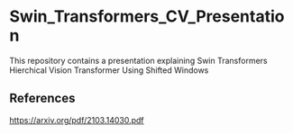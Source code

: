 # Swin_Transformers_CV_Presentation

This repository contains a presentation explaining Swin Transformers Hierchical Vision Transformer Using Shifted Windows

## References

https://arxiv.org/pdf/2103.14030.pdf
